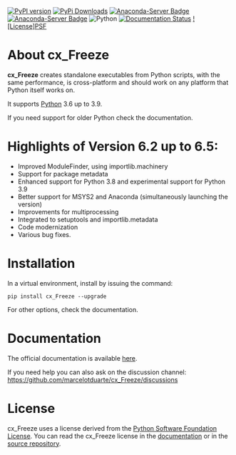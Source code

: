 [![PyPI version](https://img.shields.io/pypi/v/cx_Freeze)](https://pypi.org/project/cx-freeze/)
[![PyPi Downloads](https://img.shields.io/pypi/dm/cx_Freeze)](https://pypistats.org/packages/cx-freeze)
[![Anaconda-Server Badge](https://anaconda.org/conda-forge/cx_freeze/badges/version.svg)](https://anaconda.org/conda-forge/cx_freeze)
[![Anaconda-Server Badge](https://anaconda.org/conda-forge/cx_freeze/badges/downloads.svg)](https://anaconda.org/conda-forge/cx_freeze)
![Python](https://img.shields.io/pypi/pyversions/cx-freeze)
[![Documentation Status](https://readthedocs.org/projects/cx-freeze/badge/?version=latest)](https://cx-freeze.readthedocs.io/en/latest/?badge=latest)
[![License]PSF](https://pypi.org/project/cx-freeze/)

# About cx\_Freeze

**cx\_Freeze** creates standalone executables from Python scripts, with the same
performance, is cross-platform and should work on any platform that Python
itself works on.

It supports [Python](https://www.python.org/) 3.6 up to 3.9.

If you need support for older Python check the documentation.

# Highlights of Version 6.2 up to 6.5:
- Improved ModuleFinder, using importlib.machinery
- Support for package metadata
- Enhanced support for Python 3.8 and experimental support for Python 3.9
- Better support for MSYS2 and Anaconda (simultaneously launching the version)
- Improvements for multiprocessing
- Integrated to setuptools and importlib.metadata
- Code modernization
- Various bug fixes.

# Installation

In a virtual environment, install by issuing the command:

```
pip install cx_Freeze --upgrade
```

For other options, check the documentation.

# Documentation

The official documentation is available
[here](https://cx-freeze.readthedocs.io).

If you need help you can also ask on the discussion channel:
https://github.com/marcelotduarte/cx_Freeze/discussions

# License

cx\_Freeze uses a license derived from the
[Python Software Foundation License](https://www.python.org/psf/license).
You can read the cx\_Freeze license in the
[documentation](https://cx-freeze.readthedocs.io/en/latest/license.html)
or in the [source repository](doc/src/license.rst).
